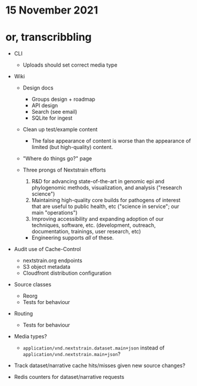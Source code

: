 # 15 November 2021
# or, transcribbling

- CLI
  - Uploads should set correct media type

- Wiki
  - Design docs
    - Groups design + roadmap
    - API design
    - Search (see email)
    - SQLite for ingest

  - Clean up test/example content
    - The false appearance of content is worse than the appearance of limited
      (but high-quality) content.

  - "Where do things go?" page

  - Three prongs of Nextstrain efforts
    1. R&D for advancing state-of-the-art in genomic epi and phylogenomic methods, visualization, and analysis ("research science")
    2. Maintaining high-quality core builds for pathogens of interest that are useful to public health, etc ("science in service"; our main "operations")
    3. Improving accessibility and expanding adoption of our techniques, software, etc. (development, outreach, documentation, trainings, user research, etc)

    - Engineering supports _all_ of these.

- Audit use of Cache-Control
  - nextstrain.org endpoints
  - S3 object metadata
  - Cloudfront distribution configuration

- Source classes
  - Reorg
  - Tests for behaviour

- Routing
  - Tests for behaviour

- Media types?
  - `application/vnd.nextstrain.dataset.main+json` instead of
    `application/vnd.nextstrain.main+json`?

- Track dataset/narrative cache hits/misses given new source changes?

- Redis counters for dataset/narrative requests
